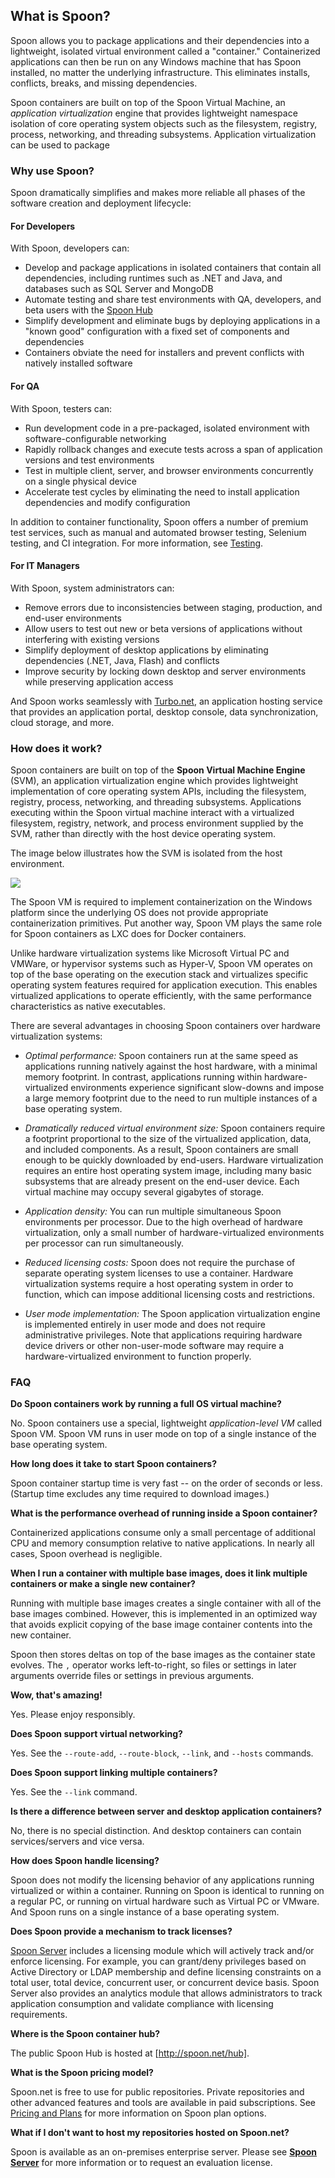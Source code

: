 ## What is Spoon?

Spoon allows you to package applications and their dependencies into a lightweight, isolated virtual environment called a "container." Containerized applications can then be run on any Windows machine that has Spoon installed, no matter the underlying infrastructure. This eliminates installs, conflicts, breaks, and missing dependencies.

Spoon containers are built on top of the Spoon Virtual Machine, an *application virtualization* engine that provides lightweight
namespace isolation of core operating system objects such as the filesystem, registry, process, networking, and threading subsystems.
Application virtualization can be used to package

### Why use Spoon?

Spoon dramatically simplifies and makes more reliable all phases of the software creation and deployment lifecycle:

#### For Developers

With Spoon, developers can:

- Develop and package applications in isolated containers that contain all dependencies, including runtimes such as .NET and Java, and databases such as SQL Server and MongoDB
- Automate testing and share test environments with QA, developers, and beta users with the [Spoon Hub](/hub)
- Simplify development and eliminate bugs by deploying applications in a "known good" configuration with a fixed set of components and dependencies
- Containers obviate the need for installers and prevent conflicts with natively installed software

#### For QA

With Spoon, testers can:

- Run development code in a pre-packaged, isolated environment with software-configurable networking
- Rapidly rollback changes and execute tests across a span of application versions and test environments
- Test in multiple client, server, and browser environments concurrently on a single physical device
- Accelerate test cycles by eliminating the need to install application dependencies and modify configuration

In addition to container functionality, Spoon offers a number of premium test services, such as manual and automated browser testing, Selenium testing, and CI integration. For more information, see [Testing](/docs/testing).

#### For IT Managers

With Spoon, system administrators can:

- Remove errors due to inconsistencies between staging, production, and end-user environments
- Allow users to test out new or beta versions of applications without interfering with existing versions
- Simplify deployment of desktop applications by eliminating dependencies (.NET, Java, Flash) and conflicts
- Improve security by locking down desktop and server environments while preserving application access

And Spoon works seamlessly with [Turbo.net](http://turbo.net), an application hosting service that provides an application portal, desktop console, data synchronization, cloud storage, and more.

### How does it work?

Spoon containers are built on top of the **Spoon Virtual Machine Engine** (SVM), an application virtualization engine which provides lightweight implementation of core operating system APIs, including the filesystem, registry, process, networking, and threading subsystems. Applications executing within the Spoon virtual machine interact with a virtualized filesystem, registry, network, and process environment supplied by the SVM, rather than directly with the host device operating system. 

The image below illustrates how the SVM is isolated from the host environment.

![](/components/docs/getting_started/what_is_spoon/spoon-vm.png)

The Spoon VM is required to implement containerization on the Windows platform since the underlying OS does not provide appropriate containerization primitives. Put another way, Spoon VM plays the same role for Spoon containers as LXC does for Docker containers.

Unlike hardware virtualization systems like Microsoft Virtual PC and VMWare, or hypervisor systems such as Hyper-V, Spoon VM operates on top of the base operating on the execution stack and virtualizes specific operating system features required for application execution. This enables virtualized applications to operate efficiently, with the same performance characteristics as native executables.

There are several advantages in choosing Spoon containers over hardware virtualization systems:

- *Optimal performance:* Spoon containers run at the same speed as applications running natively against the host hardware, with a minimal memory footprint. In contrast, applications running within hardware-virtualized environments experience significant slow-downs and impose a large memory footprint due to the need to run multiple instances of a base operating system.

- *Dramatically reduced virtual environment size:* Spoon containers require a footprint proportional to the size of the virtualized application, data, and included components. As a result, Spoon containers are small enough to be quickly downloaded by end-users. Hardware virtualization requires an entire host operating system image, including many basic subsystems that are already present on the end-user device. Each virtual machine may occupy several gigabytes of storage.

- *Application density:* You can run multiple simultaneous Spoon environments per processor. Due to the high overhead of hardware virtualization, only a small number of hardware-virtualized environments per processor can run simultaneously.

- *Reduced licensing costs:* Spoon does not require the purchase of separate operating system licenses to use a container. Hardware virtualization systems require a host operating system in order to function, which can impose additional licensing costs and restrictions.

- *User mode implementation:* The Spoon application virtualization engine is implemented entirely in user mode and does not require administrative privileges. Note that applications requiring hardware device drivers or other non-user-mode software may require a hardware-virtualized environment to function properly.

### FAQ

**Do Spoon containers work by running a full OS virtual machine?**

No. Spoon containers use a special, lightweight *application-level VM* called Spoon VM. Spoon VM runs in user mode on top of a single instance
of the base operating system.

**How long does it take to start Spoon containers?**

Spoon container startup time is very fast -- on the order of seconds or less. (Startup time excludes any time required to download images.)

**What is the performance overhead of running inside a Spoon container?**

Containerized applications consume only a small percentage of additional CPU and memory consumption relative to native applications. In nearly
all cases, Spoon overhead is negligible.

**When I run a container with multiple base images, does it link multiple containers or make a single new container?**

Running with multiple base images creates a single container with all of the base images combined. However, this is implemented in an optimized way that avoids explicit copying of the base image container contents into the new container.

Spoon then stores deltas on top of the base images as the container state evolves. The `,` operator works left-to-right, so files or settings in later arguments override files or settings in previous arguments.

**Wow, that's amazing!**

Yes. Please enjoy responsibly.

**Does Spoon support virtual networking?**

Yes. See the `--route-add`, `--route-block`, `--link`, and `--hosts` commands.

**Does Spoon support linking multiple containers?**

Yes. See the `--link` command.

**Is there a difference between server and desktop application containers?**

No, there is no special distinction. And desktop containers can contain services/servers and vice versa.

**How does Spoon handle licensing?**

Spoon does not modify the licensing behavior of any applications running virtualized or within a container. Running on Spoon is identical
to running on a regular PC, or running on virtual hardware such as Virtual PC or VMware. And Spoon runs on a single instance of a base
operating system.

**Does Spoon provide a mechanism to track licenses?**

[Spoon Server](/server) includes a licensing module which will actively track and/or enforce licensing. For example, you can grant/deny privileges based on Active Directory or LDAP membership and define licensing constraints on a total user, total device, concurrent user, or concurrent device basis. Spoon Server also provides an analytics module that allows administrators to track application consumption and validate compliance
with licensing requirements.

**Where is the Spoon container hub?**

The public Spoon Hub is hosted at [http://spoon.net/hub].

**What is the Spoon pricing model?**

Spoon.net is free to use for public repositories. Private repositories and other advanced features and tools are available in paid subscriptions.
See [Pricing and Plans](/pricing) for more information on Spoon plan options.

**What if I don't want to host my repositories hosted on Spoon.net?**

Spoon is available as an on-premises enterprise server. Please see **[Spoon Server](/server)** for more information or to request
an evaluation license.




